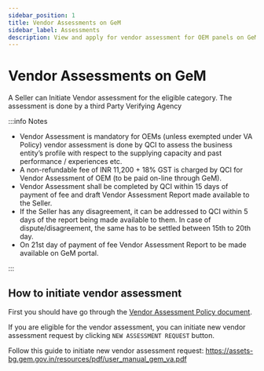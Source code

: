 ```yaml
---
sidebar_position: 1
title: Vendor Assessments on GeM
sidebar_label: Assessments
description: View and apply for vendor assessment for OEM panels on GeM (Government e-Marketplace) Portal
---
```


# Vendor Assessments on GeM
A Seller can Initiate Vendor assessment for the eligible category. The assessment is done by a third Party Verifying Agency

:::info Notes

- Vendor Assessment is mandatory for OEMs (unless exempted under VA Policy) vendor assessment is done by QCI to assess the business entity’s profile with respect to the supplying capacity and past performance / experiences etc.
- A non-refundable fee of INR 11,200 + 18% GST is charged by QCI for Vendor Assessment of OEM (to be paid on-line through GeM).
- Vendor Assessment shall be completed by QCI within 15 days of payment of fee and draft Vendor Assessment Report made available to the Seller.
- If the Seller has any disagreement, it can be addressed to QCI within 5 days of the report being made available to them. In case of dispute/disagreement, the same has to be settled between 15th to 20th day.
- On 21st day of payment of fee Vendor Assessment Report to be made available on GeM portal.

:::

## How to initiate vendor assessment
First you should have go through the [Vendor Assessment Policy document](https://assets-bg.gem.gov.in/resources/upload/shared_doc/vendor-validation-policy-v3_1601553886.pdf).

If you are eligible for the vendor assessment, you can initiate new vendor assessment request by clicking `NEW ASSESSMENT REQUEST` button.

Follow this guide to initiate new vendor assessment request: https://assets-bg.gem.gov.in/resources/pdf/user_manual_gem_va.pdf
